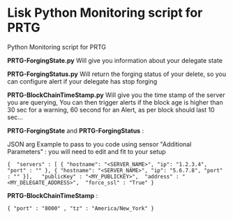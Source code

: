 # Lisk Python Monitoring script for PRTG 
Python Monitoring script for PRTG

**PRTG-ForgingState.py** Will give you information about your delegate state


**PRTG-ForgingStatus.py** Will return the forging status of your delete, so you can configure alert if your delegate has stop forging


**PRTG-BlockChainTimeStamp.py** Will give you the time stamp of the server you are querying, You can then trigger alerts if the block age is higher than 30 sec for a warning, 60 second for an Alert, as per block should last 10 sec...


**PRTG-ForgingState** and **PRTG-ForgingStatus** :

JSON arg Example to pass to you code using sensor "Additional Parameters" :
you will need to edit and fit to your setup

`{  "servers" : [ { "hostname": "<SERVER_NAME>", "ip": "1.2.3.4", "port" : "" }, { "hostname": "<SERVER_NAME>", "ip": "5.6.7.8", "port" : "" }],   "publicKey" : "<MY_PUBLICKEY>",  "address" : "<MY_DELEGATE_ADDRESS>",  "force_ssl" : "True" }` 

**PRTG-BlockChainTimeStamp** :

`{ "port" : "8000" , "tz" : "America/New_York" }`
